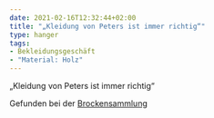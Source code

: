 ```yaml
---
date: 2021-02-16T12:32:44+02:00
title: "„Kleidung von Peters ist immer richtig“"
type: hanger
tags:
- Bekleidungsgeschäft
- "Material: Holz"
---
```

„Kleidung von Peters ist immer richtig“

<div class="source">Gefunden bei der <a href="https://www.neue-arbeit-brockensammlung.de/geschaefte/gebrauchtmoebelkaufhaus/">Brockensammlung</a></div>
